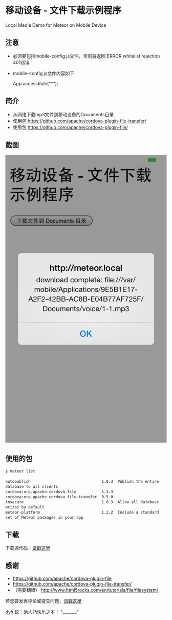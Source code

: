 # 移动设备 - 文件下载示例程序

Local Media Demo for Meteor on Mobile Device


## 注意

- 必须要包括mobile-config.js文件，否则将返回 ERROR whitelist rejection 401错误
- mobile-config.js文件内容如下

	App.accessRule("*");


## 简介

- 从网络下载mp3文件到移动设备的Documents目录
- 使用包 https://github.com/apache/cordova-plugin-file-transfer/
- 使用包 https://github.com/apache/cordova-plugin-file/


## 截图

![image](screenshot1.png)


## 使用的包

	$ meteor list

	autopublish                               1.0.3  Publish the entire database to all clients
	cordova:org.apache.cordova.file           1.3.3
	cordova:org.apache.cordova.file-transfer  0.5.0
	insecure                                  1.0.3  Allow all database writes by default
	meteor-platform                           1.2.2  Include a standard set of Meteor packages in your app


## 下载

下载源代码：[请戳这里](https://github.com/MeteorChina/MeteorDemo/archive/master.zip)


## 感谢

- https://github.com/apache/cordova-plugin-file
- https://github.com/apache/cordova-plugin-file-transfer/
- （需要翻墙） http://www.html5rocks.com/en/tutorials/file/filesystem/


若您要发表评论或提交问题，[请戳这里](https://github.com/MeteorChina/MeteorDemo/issues)

[dyh](https://github.com/dyh) 说：助人乃快乐之本！  ^_______^